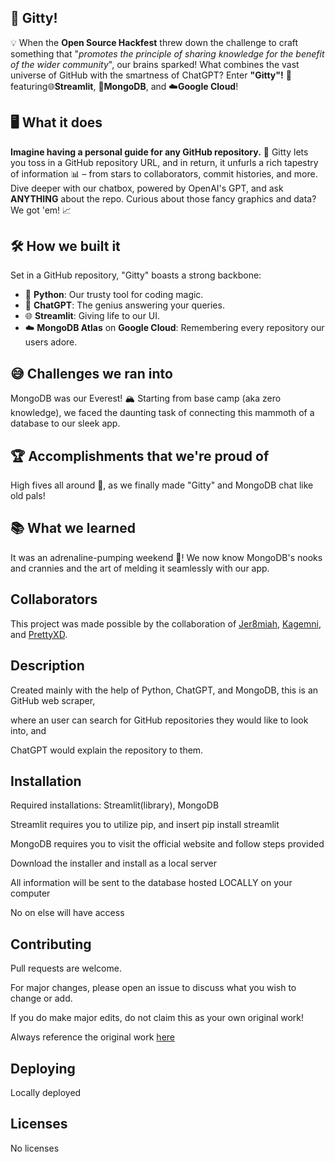 ## 🌌 Gitty!
💡 When the **Open Source Hackfest** threw down the challenge to craft something that "_promotes the principle of sharing knowledge for the benefit of the wider community_", our brains sparked! What combines the vast universe of GitHub with the smartness of ChatGPT? Enter **"Gitty"!** 🚀          featuring🌐**Streamlit**, 🌱**MongoDB**, and ☁️**Google Cloud**!

## 🖥️ What it does
**Imagine having a personal guide for any GitHub repository.** 🌟 Gitty lets you toss in a GitHub repository URL, and in return, it unfurls a rich tapestry of information 📊 – from stars to collaborators, commit histories, and more. Dive deeper with our chatbox, powered by OpenAI's GPT, and ask **ANYTHING** about the repo. Curious about those fancy graphics and data? We got 'em! 📈

## 🛠️ How we built it
Set in a GitHub repository, "Gitty" boasts a strong backbone:
- 🐍 **Python**: Our trusty tool for coding magic.
- 🤖 **ChatGPT**: The genius answering your queries.
- 🌐 **Streamlit**: Giving life to our UI.
- ☁️ **MongoDB Atlas** on **Google Cloud**: Remembering every repository our users adore. 

## 😅 Challenges we ran into
MongoDB was our Everest! 🏔️ Starting from base camp (aka zero knowledge), we faced the daunting task of connecting this mammoth of a database to our sleek app.

## 🏆 Accomplishments that we're proud of
High fives all around 🙌, as we finally made "Gitty" and MongoDB chat like old pals!

## 📚 What we learned
It was an adrenaline-pumping weekend 🎢! We now know MongoDB's nooks and crannies and the art of melding it seamlessly with our app. 

## Collaborators
This project was made possible by the collaboration of [Jer8miah](https://github.com/Jer8miah), [Kagemni](https://github.com/Kagemni), and [PrettyXD](https://github.com/PrettyXD).


## Description
Created mainly with the help of Python, ChatGPT, and MongoDB, this is an GitHub web scraper, 

where an user can search for GitHub repositories they would like to look into, and

ChatGPT would explain the repository to them.


## Installation
Required installations: Streamlit(library), MongoDB

Streamlit requires you to utilize pip, and insert pip install streamlit


MongoDB requires you to visit the official website and follow steps provided

Download the installer and install as a local server

All information will be sent to the database hosted LOCALLY on your computer

No on else will have access

## Contributing
Pull requests are welcome.

For major changes, please open an issue to discuss what you wish to change or add.

If you do make major edits, do not claim this as your own original work!

Always reference the original work [here](https://github.com/SoraEagle/2023-open-source-hackathon)


## Deploying
Locally deployed


## Licenses
No licenses
